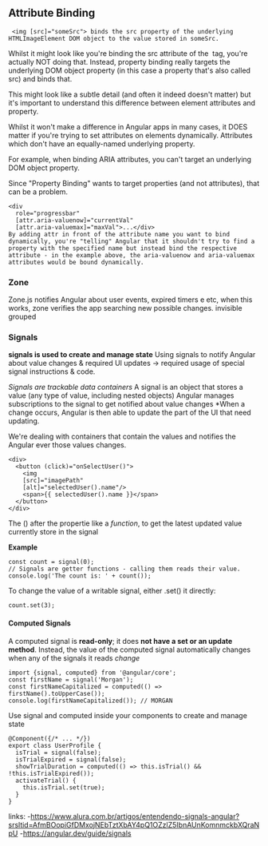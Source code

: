 ## Attribute Binding

```` 
 <img [src]="someSrc"> binds the src property of the underlying HTMLImageElement DOM object to the value stored in someSrc.
````

Whilst it might look like you're binding the src attribute of the <img> tag, you're actually NOT doing that. Instead, property binding really targets the underlying DOM object property (in this case a property that's also called src) and binds that.

This might look like a subtle detail (and often it indeed doesn't matter) but it's important to understand this difference between element attributes and property. 

Whilst it won't make a difference in Angular apps in many cases, it DOES matter if you're trying to set attributes on elements dynamically. Attributes which don't have an equally-named underlying property.

For example, when binding ARIA attributes, you can't target an underlying DOM object property.

Since "Property Binding" wants to target properties (and not attributes), that can be a problem. 

````
<div 
  role="progressbar" 
  [attr.aria-valuenow]="currentVal" 
  [attr.aria-valuemax]="maxVal">...</div>
By adding attr in front of the attribute name you want to bind dynamically, you're "telling" Angular that it shouldn't try to find a property with the specified name but instead bind the respective attribute - in the example above, the aria-valuenow and aria-valuemax attributes would be bound dynamically.
````


### Zone
Zone.js notifies Angular about user events, expired timers e etc, when this works, zone verifies the app searching new possible changes.
invisible grouped 

### Signals 
**signals is used to create and manage state**
Using signals to notify Angular about value changes & required UI updates -> required usage of special signal instructions & code.

*Signals are trackable data containers*
A signal is an object that stores a value (any type of value, including nested objects)
Angular manages subscriptions to the signal to get notified about value changes
*When a change occurs, Angular is then able to update the part of the UI that need updating. 

We're dealing with containers that contain the values and notifies the Angular ever those values changes.

````
<div>
  <button (click)="onSelectUser()">
    <img
    [src]="imagePath"
    [alt]="selectedUser().name"/>
    <span>{{ selectedUser().name }}</span>
  </button>
</div>
````
The () after the propertie like a *function*, to get the latest updated value currently store in the signal


**Example**

```
const count = signal(0);
// Signals are getter functions - calling them reads their value.
console.log('The count is: ' + count());
```
To change the value of a writable signal, either .set() it directly:

```
count.set(3);
```

#### Computed Signals
A computed signal is **read-only**; it does **not have a set or an update method**. Instead, the value of the computed signal automatically changes when any of the signals it reads *change*

```
import {signal, computed} from '@angular/core';
const firstName = signal('Morgan');
const firstNameCapitalized = computed(() => firstName().toUpperCase());
console.log(firstNameCapitalized()); // MORGAN
```
Use signal and computed inside your components to create and manage state

````
@Component({/* ... */})
export class UserProfile {
  isTrial = signal(false);
  isTrialExpired = signal(false);
  showTrialDuration = computed(() => this.isTrial() && !this.isTrialExpired());
  activateTrial() {
    this.isTrial.set(true);
  }
}
````

links:
-https://www.alura.com.br/artigos/entendendo-signals-angular?srsltid=AfmBOopiGfDMxojNEbTztXbAY4pQ1OZzlZ5IbnAUnKomnmckbXQraNpU
-https://angular.dev/guide/signals
